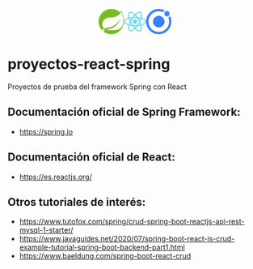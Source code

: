<p align="center"><img src="/images/spring-logo.png" height="50"/><img src="/images/react-logo.svg" height="50"/><img src="/images/ionic-logo.svg" height="50"/></p>

# proyectos-react-spring
Proyectos de prueba del framework Spring con React

## Documentación oficial de Spring Framework:
* https://spring.io

## Documentación oficial de React:
* https://es.reactjs.org/

## Otros tutoriales de interés:

* https://www.tutofox.com/spring/crud-spring-boot-reactjs-api-rest-mysql-1-starter/
* https://www.javaguides.net/2020/07/spring-boot-react-js-crud-example-tutorial-spring-boot-backend-part1.html
* https://www.baeldung.com/spring-boot-react-crud